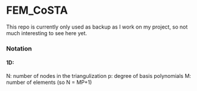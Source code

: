 # FEM_CoSTA

This repo is currently only used as backup as I work on my project, so not much interesting to see here yet.

### Notation
#### 1D:
N: number of nodes in the triangulization
p: degree of basis polynomials
M: number of elements (so N = MP+1)
